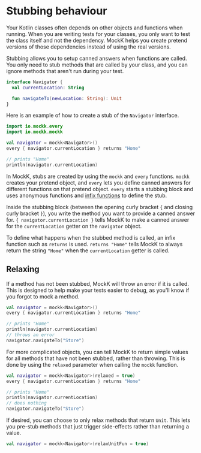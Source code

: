 # Stubbing behaviour

Your Kotlin classes often depends on other objects and functions when running. When you are writing tests for your classes, you only want to test the class itself and not the dependency. MockK helps you create pretend versions of those dependencies instead of using the real versions.

Stubbing allows you to setup canned answers when functions are called. You only need to stub methods that are called by your class, and you can ignore methods that aren't run during your test.

```kotlin
interface Navigator {
  val currentLocation: String

  fun navigateTo(newLocation: String): Unit
}
```

Here is an example of how to create a stub of the `Navigator` interface.

```kotlin
import io.mockk.every
import io.mockk.mockk

val navigator = mockk<Navigator>()
every { navigator.currentLocation } returns "Home"

// prints "Home"
println(navigator.currentLocation)
```

In MockK, stubs are created by using the `mockk` and `every` functions. `mockk` creates your pretend object, and `every` lets you define canned answers for different functions on that pretend object. `every` starts a stubbing block and uses anonymous functions and [infix functions](https://kotlinlang.org/docs/reference/functions.html#infix-notation) to define the stub.

Inside the stubbing block (between the opening curly bracket `{` and closing curly bracket `}`), you write the method you want to provide a canned answer for. `{ navigator.currentLocation }` tells MockK to make a canned answer for the `currentLocation` getter on the `navigator` object.

To define what happens when the stubbed method is called, an infix function such as `returns` is used. `returns "Home"` tells MockK to always return the string `"Home"` when the `currentLocation` getter is called.

## Relaxing

If a method has not been stubbed, MockK will throw an error if it is called. This is designed to help make your tests easier to debug, as you'll know if you forgot to mock a method.

```kotlin
val navigator = mockk<Navigator>()
every { navigator.currentLocation } returns "Home"

// prints "Home"
println(navigator.currentLocation)
// throws an error
navigator.navigateTo("Store")
```

For more complicated objects, you can tell MockK to return simple values for all methods that have not been stubbed, rather than throwing. This is done by using the `relaxed` parameter when calling the `mockk` function.

```kotlin
val navigator = mockk<Navigator>(relaxed = true)
every { navigator.currentLocation } returns "Home"

// prints "Home"
println(navigator.currentLocation)
// does nothing
navigator.navigateTo("Store")
```

If desired, you can choose to only relax methods that return `Unit`. This lets you pre-stub methods that just trigger side-effects rather than returning a value.

```kotlin
val navigator = mockk<Navigator>(relaxUnitFun = true)
```
